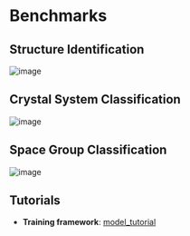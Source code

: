 # Benchmarks 



## Structure Identification

![image](https://github.com/user-attachments/assets/dd2b7137-f412-4cfb-b9de-bd36087c7395)

## Crystal System Classification

![image](https://github.com/user-attachments/assets/2536ad08-5474-4445-a469-800564297c44)

## Space Group Classification

![image](https://github.com/user-attachments/assets/ff8ba505-63be-419a-a994-b7af89d24781)

## Tutorials
- **Training framework**: [model_tutorial](./src/Tutorial.ipynb)


